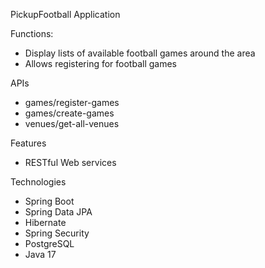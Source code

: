 PickupFootball Application

Functions:
- Display lists of available football games around the area
- Allows registering for football games

APIs
- games/register-games
- games/create-games
- venues/get-all-venues

Features
- RESTful Web services

Technologies
- Spring Boot
- Spring Data JPA
- Hibernate
- Spring Security
- PostgreSQL
- Java 17
 
